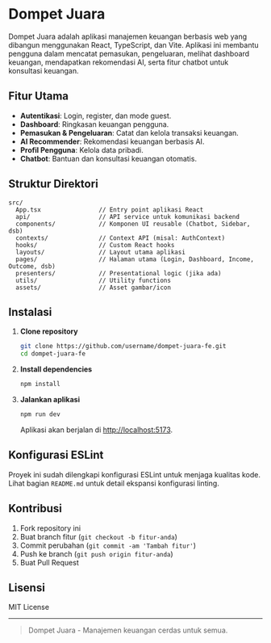 # Dompet Juara

Dompet Juara adalah aplikasi manajemen keuangan berbasis web yang dibangun menggunakan React, TypeScript, dan Vite. Aplikasi ini membantu pengguna dalam mencatat pemasukan, pengeluaran, melihat dashboard keuangan, mendapatkan rekomendasi AI, serta fitur chatbot untuk konsultasi keuangan.

## Fitur Utama

- **Autentikasi**: Login, register, dan mode guest.
- **Dashboard**: Ringkasan keuangan pengguna.
- **Pemasukan & Pengeluaran**: Catat dan kelola transaksi keuangan.
- **AI Recommender**: Rekomendasi keuangan berbasis AI.
- **Profil Pengguna**: Kelola data pribadi.
- **Chatbot**: Bantuan dan konsultasi keuangan otomatis.

## Struktur Direktori

```
src/
  App.tsx                // Entry point aplikasi React
  api/                   // API service untuk komunikasi backend
  components/            // Komponen UI reusable (Chatbot, Sidebar, dsb)
  contexts/              // Context API (misal: AuthContext)
  hooks/                 // Custom React hooks
  layouts/               // Layout utama aplikasi
  pages/                 // Halaman utama (Login, Dashboard, Income, Outcome, dsb)
  presenters/            // Presentational logic (jika ada)
  utils/                 // Utility functions
  assets/                // Asset gambar/icon
```

## Instalasi

1. **Clone repository**
   ```sh
   git clone https://github.com/username/dompet-juara-fe.git
   cd dompet-juara-fe
   ```

2. **Install dependencies**
   ```sh
   npm install
   ```

3. **Jalankan aplikasi**
   ```sh
   npm run dev
   ```
   Aplikasi akan berjalan di [http://localhost:5173](http://localhost:5173).

## Konfigurasi ESLint

Proyek ini sudah dilengkapi konfigurasi ESLint untuk menjaga kualitas kode. Lihat bagian `README.md` untuk detail ekspansi konfigurasi linting.

## Kontribusi

1. Fork repository ini
2. Buat branch fitur (`git checkout -b fitur-anda`)
3. Commit perubahan (`git commit -am 'Tambah fitur'`)
4. Push ke branch (`git push origin fitur-anda`)
5. Buat Pull Request

## Lisensi

MIT License

---

> Dompet Juara - Manajemen keuangan cerdas untuk semua.